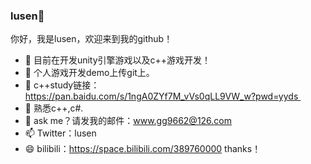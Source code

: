 ###  lusen👋
你好，我是lusen，欢迎来到我的github！

- 🔭 目前在开发unity引擎游戏以及c++游戏开发！
- 🌱 个人游戏开发demo上传git上。
- 👯 c++study链接：https://pan.baidu.com/s/1ngA0ZYf7M_vVs0qLL9VW_w?pwd=yyds 
- 🤔 熟悉c++,c#.
- 💬 ask me？请发我的邮件：www.gg9662@126.com
- 📫 Twitter：lusen
- 😄 bilibili：https://space.bilibili.com/389760000 thanks！
